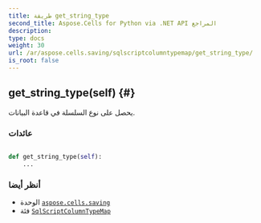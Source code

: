 ```yaml
---
title: طريقة get_string_type
second_title: Aspose.Cells for Python via .NET API المراجع
description:
type: docs
weight: 30
url: /ar/aspose.cells.saving/sqlscriptcolumntypemap/get_string_type/
is_root: false
---
```

##  get_string_type(self) {#}
يحصل على نوع السلسلة في قاعدة البيانات.


###  عائدات




```python

def get_string_type(self):
    ...
```





###  أنظر أيضا
* الوحدة [`aspose.cells.saving`](../../)
* فئة [`SqlScriptColumnTypeMap`](/cells/python-net/ar/aspose.cells.saving/sqlscriptcolumntypemap)
